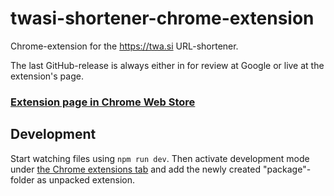 # twasi-shortener-chrome-extension
Chrome-extension for the https://twa.si URL-shortener.

The last GitHub-release is always either in for review at Google or live at the extension's page.

### [Extension page in Chrome Web Store](https://chrome.google.com/webstore/detail/twasi-url-shortener/lngjokdnklohagplfpcpjjmmkcehiabm?hl=de)


## Development
Start watching files using `npm run dev`. Then activate development mode under [the Chrome extensions tab](chrome://extensions) and add the newly created "package"-folder as unpacked extension.
